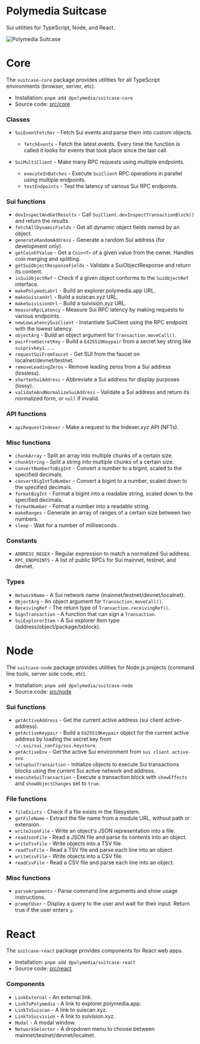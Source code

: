 # Polymedia Suitcase

Sui utilities for TypeScript, Node, and React.

![Polymedia Suitcase](https://assets.polymedia.app/img/suitcase/open-graph.webp)

# Core

The `suitcase-core` package provides utilities for all TypeScript environments (browser, server, etc).

- Installation: `pnpm add @polymedia/suitcase-core`
- Source code: [src/core](./src/core)

### Classes

- `SuiEventFetcher` - Fetch Sui events and parse them into custom objects.
    - `fetchEvents` - Fetch the latest events. Every time the function is called it looks
        for events that took place since the last call.

- `SuiMultiClient` - Make many RPC requests using multiple endpoints.
    - `executeInBatches` - Execute `SuiClient` RPC operations in parallel using multiple endpoints.
    - `testEndpoints` - Test the latency of various Sui RPC endpoints.

### Sui functions

- `devInspectAndGetResults` - Call `SuiClient.devInspectTransactionBlock()` and return the results.
- `fetchAllDynamicFields` - Get all dynamic object fields owned by an object.
- `generateRandomAddress` - Generate a random Sui address (for development only).
- `getCoinOfValue` - Get a `Coin<T>` of a given value from the owner. Handles coin merging and splitting.
- `getSuiObjectResponseFields` - Validate a SuiObjectResponse and return its content.
- `isSuiObjectRef` - Check if a given object conforms to the `SuiObjectRef` interface.
- `makePolymediaUrl` - Build an explorer.polymedia.app URL.
- `makeSuiscanUrl` - Build a suiscan.xyz URL.
- `makeSuivisionUrl` - Build a suivision.xyz URL.
- `measureRpcLatency` - Measure Sui RPC latency by making requests to various endpoints.
- `newLowLatencySuiClient` - Instantiate SuiClient using the RPC endpoint with the lowest latency.
- `objectArg` - Build an object argument for `Transaction.moveCall()`.
- `pairFromSecretKey` - Build a `Ed25519Keypair` from a secret key string like `suiprivkey1...`.
- `requestSuiFromFaucet` - Get SUI from the faucet on localnet/devnet/testnet.
- `removeLeadingZeros` - Remove leading zeros from a Sui address (lossless).
- `shortenSuiAddress` - Abbreviate a Sui address for display purposes (lossy).
- `validateAndNormalizeSuiAddress` - Validate a Sui address and return its normalized form, or `null` if invalid.

### API functions

- `apiRequestIndexer` - Make a request to the Indexer.xyz API (NFTs).

### Misc functions

- `chunkArray` - Split an array into multiple chunks of a certain size.
- `chunkString` - Split a string into multiple chunks of a certain size.
- `convertNumberToBigInt` - Convert a number to a bigint, scaled to the specified decimals.
- `convertBigIntToNumber` - Convert a bigint to a number, scaled down to the specified decimals.
- `formatBigInt` - Format a bigint into a readable string, scaled down to the specified decimals.
- `formatNumber` - Format a number into a readable string.
- `makeRanges` - Generate an array of ranges of a certain size between two numbers.
- `sleep` - Wait for a number of milliseconds.

### Constants

- `ADDRESS_REGEX` - Regular expression to match a normalized Sui address.
- `RPC_ENDPOINTS` - A list of public RPCs for Sui mainnet, testnet, and devnet.

### Types

- `NetworkName` - A Sui network name (mainnet/testnet/devnet/localnet).
- `ObjectArg` - An object argument for `Transaction.moveCall()`.
- `ReceivingRef` - The return type of `Transaction.receivingRef()`.
- `SignTransaction` - A function that can sign a `Transaction`.
- `SuiExplorerItem` - A Sui explorer item type (address/object/package/txblock).

# Node

The `suitcase-node` package provides utilities for Node.js projects (command line tools, server side code, etc).

- Installation: `pnpm add @polymedia/suitcase-node`
- Source code: [src/node](./src/node)

### Sui functions

- `getActiveAddress` - Get the current active address (sui client active-address).
- `getActiveKeypair` - Build a `Ed25519Keypair` object for the current active address by loading the secret key from `~/.sui/sui_config/sui.keystore`.
- `getActiveEnv` - Get the active Sui environment from `sui client active-env`.
- `setupSuiTransaction` - Initialize objects to execute Sui transactions blocks using the current Sui active network and address.
- `executeSuiTransaction` - Execute a transaction block with `showEffects` and `showObjectChanges` set to `true`.

### File functions

- `fileExists` - Check if a file exists in the filesystem.
- `getFileName` - Extract the file name from a module URL, without path or extension.
- `writeJsonFile` - Write an object's JSON representation into a file.
- `readJsonFile` - Read a JSON file and parse its contents into an object.
- `writeTsvFile` - Write objects into a TSV file.
- `readTsvFile` - Read a TSV file and parse each line into an object.
- `writeCsvFile` - Write objects into a CSV file.
- `readCsvFile` - Read a CSV file and parse each line into an object.

### Misc functions

- `parseArguments` - Parse command line arguments and show usage instructions.
- `promptUser` - Display a query to the user and wait for their input. Return true if the user enters `y`.

# React

The `suitcase-react` package provides components for React web apps.

- Installation: `pnpm add @polymedia/suitcase-react`
- Source code: [src/react](./src/react)

### Components

- `LinkExternal` - An external link.
- `LinkToPolymedia` - A link to explorer.polymedia.app.
- `LinkToSuiscan` - A link to suiscan.xyz.
- `LinkToSuivision` - A link to suivision.xyz.
- `Modal` - A modal window.
- `NetworkSelector` - A dropdown menu to choose between mainnet/testnet/devnet/localnet.
